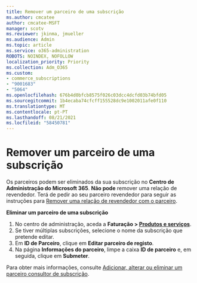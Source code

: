 ```yaml
---
title: Remover um parceiro de uma subscrição
ms.author: cmcatee
author: cmcatee-MSFT
manager: scotv
ms.reviewer: jkinma, jmueller
ms.audience: Admin
ms.topic: article
ms.service: o365-administration
ROBOTS: NOINDEX, NOFOLLOW
localization_priority: Priority
ms.collection: Adm_O365
ms.custom:
- commerce_subscriptions
- "9001683"
- "5064"
ms.openlocfilehash: 676b4d0bfcb8575f026c03dcc4dcfd03b74bfd05
ms.sourcegitcommit: 1b4ecaba74cfcff155528dc9e1002011afe0f110
ms.translationtype: MT
ms.contentlocale: pt-PT
ms.lasthandoff: 08/21/2021
ms.locfileid: "58450781"
---
```

# <a name="remove-a-partner-from-a-subscription"></a>Remover um parceiro de uma subscrição

Os parceiros podem ser eliminados da sua subscrição no **Centro de Administração do Microsoft 365**. **Não pode** remover uma relação de revendedor. Terá de pedir ao seu parceiro revendedor para seguir as instruções para [Remover uma relação de revendedor com o parceiro](https://docs.microsoft.com/partner-center/remove-a-relationship).

**Eliminar um parceiro de uma subscrição**

1. No centro de administração, aceda a **Faturação > [Produtos e serviços](https://go.microsoft.com/fwlink/p/?linkid=842054)**.
2. Se tiver múltiplas subscrições, selecione o nome da subscrição que pretende editar.
3. Em **ID de Parceiro**, clique em **Editar parceiro de registo**.
4. Na página **Informações do parceiro**, limpe a caixa **ID de parceiro** e, em seguida, clique em **Submeter**.

Para obter mais informações, consulte [Adicionar, alterar ou eliminar um parceiro consultor de subscrição](https://docs.microsoft.com/microsoft-365/admin/misc/add-partner?view=o365-worldwide).
